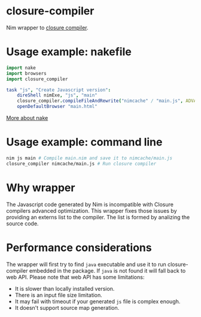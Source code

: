 # closure-compiler
Nim wrapper to [closure compiler](https://developers.google.com/closure/compiler/).

# Usage example: nakefile
```Nim
import nake
import browsers
import closure_compiler

task "js", "Create Javascript version":
    direShell nimExe, "js", "main"
    closure_compiler.compileFileAndRewrite("nimcache" / "main.js", ADVANCED_OPTIMIZATIONS)
    openDefaultBrowser "main.html"
```
[More about nake](https://github.com/fowlmouth/nake)

# Usage example: command line
```sh
nim js main # Compile main.nim and save it to nimcache/main.js
closure_compiler nimcache/main.js # Run closure compiler
```

# Why wrapper
The Javascript code generated by Nim is incompatible with Closure compilers advanced
optimization. This wrapper fixes those issues by providing an externs list to the compiler.
The list is formed by analizing the source code.

# Performance considerations
The wrapper will first try to find `java` executable and use it to run closure-compiler embedded in the package. If `java` is not found it will fall back to web API. Please note that web API has some limitations:

* It is slower than locally installed version.
* There is an input file size limitation.
* It may fail with timeout if your generated `js` file is complex enough.
* It doesn't support source map generation.
